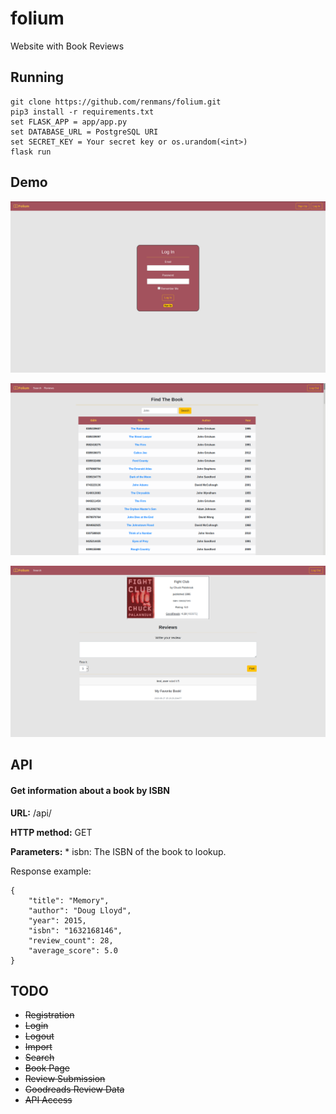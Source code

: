 # folium
Website with Book Reviews

## Running
```
git clone https://github.com/renmans/folium.git
pip3 install -r requirements.txt
set FLASK_APP = app/app.py
set DATABASE_URL = PostgreSQL URI
set SECRET_KEY = Your secret key or os.urandom(<int>)
flask run
```

## Demo
![Log In](/app/static/img/login.png)

![Search](/app/static/img/search.png)

![Book Page](/app/static/img/book.png)

## API

#### Get information about a book by ISBN

**URL:** /api/<isbn>

**HTTP method:** GET

**Parameters:**
    * isbn: The ISBN of the book to lookup.

Response example:
```
{
    "title": "Memory",
    "author": "Doug Lloyd",
    "year": 2015,
    "isbn": "1632168146",
    "review_count": 28,
    "average_score": 5.0
}
```

## TODO
* ~~Registration~~
* ~~Login~~
* ~~Logout~~
* ~~Import~~
* ~~Search~~
* ~~Book Page~~
* ~~Review Submission~~
* ~~Goodreads Review Data~~
* ~~API Access~~
